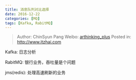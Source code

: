 ```yaml
---
title: 消息队列对比选择
date: 2016-12-22
categories: [MQ]
tags: [Kafka, RabitMQ]
---
```


> Author: ChinSyun Pang
> Weibo: [arthinking_plus](http://weibo.com/arthinkingplus)
> Posted in: http://www.itzhai.com

Kafka:
日志分析

RabitMQ:
银行业务，吞吐量是个问题

jms(redis):
处理高速刷新的业务
